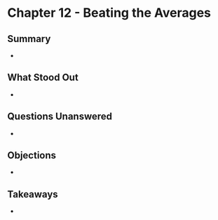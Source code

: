 # Chapter 12 - Beating the Averages

## Summary
  
* 

## What Stood Out

* 

## Questions Unanswered

* 

## Objections

* 

## Takeaways

* 
